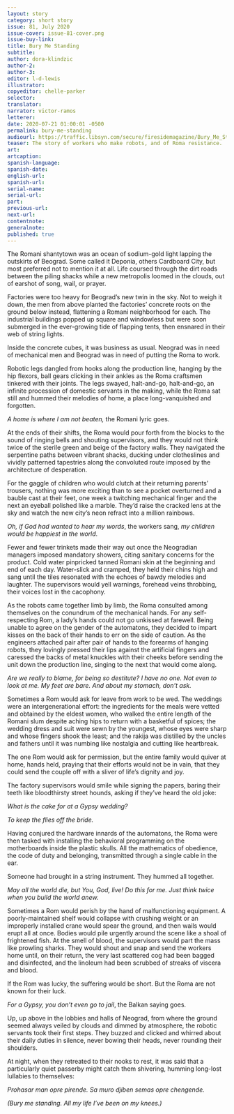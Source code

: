 ```yaml
---
layout: story
category: short story
issue: 81, July 2020
issue-cover: issue-81-cover.png
issue-buy-link:
title: Bury Me Standing
subtitle:
author: dora-klindzic
author-2:
author-3:
editor: l-d-lewis
illustrator:
copyeditor: chelle-parker
selector:
translator:
narrator: victor-ramos
letterer:
date: 2020-07-21 01:00:01 -0500
permalink: bury-me-standing
audiourl: https://traffic.libsyn.com/secure/firesidemagazine/Bury_Me_Standing.mp3
teaser: The story of workers who make robots, and of Roma resistance.
art:
artcaption:
spanish-language:
spanish-date:
english-url:
spanish-url:
serial-name:
serial-url:
part:
previous-url:
next-url:
contentnote:
generalnote:
published: true
---
```

The Romani shantytown was an ocean of sodium-gold light lapping the outskirts of Beograd. Some called it Deponia, others Cardboard City, but most preferred not to mention it at all. Life coursed through the dirt roads between the piling shacks while a new metropolis loomed in the clouds, out of earshot of song, wail, or prayer.

Factories were too heavy for Beograd’s new twin in the sky. Not to weigh it down, the men from above planted the factories’ concrete roots on the ground below instead, flattening a Romani neighborhood for each. The industrial buildings popped up square and windowless but were soon submerged in the ever-growing tide of flapping tents, then ensnared in their web of string lights.

Inside the concrete cubes, it was business as usual. Neograd was in need of mechanical men and Beograd was in need of putting the Roma to work.

Robotic legs dangled from hooks along the production line, hanging by the hip flexors, ball gears clicking in their ankles as the Roma craftsmen tinkered with their joints. The legs swayed, halt-and-go, halt-and-go, an infinite procession of domestic servants in the making, while the Roma sat still and hummed their melodies of home, a place long-vanquished and forgotten.

_A home is where I am not beaten,_ the Romani lyric goes.

At the ends of their shifts, the Roma would pour forth from the blocks to the sound of ringing bells and shouting supervisors, and they would not think twice of the sterile green and beige of the factory walls. They navigated the serpentine paths between vibrant shacks, ducking under clotheslines and vividly patterned tapestries along the convoluted route imposed by the architecture of desperation.

For the gaggle of children who would clutch at their returning parents’ trousers, nothing was more exciting than to see a pocket overturned and a bauble cast at their feet, one week a twitching mechanical finger and the next an eyeball polished like a marble. They’d raise the cracked lens at the sky and watch the new city’s neon refract into a million rainbows.

_Oh, if God had wanted to hear my words_, the workers sang, _my children would be happiest in the world_.

Fewer and fewer trinkets made their way out once the Neogradian managers imposed mandatory showers, citing sanitary concerns for the product. Cold water pinpricked tanned Romani skin at the beginning and end of each day. Water-slick and cramped, they held their chins high and sang until the tiles resonated with the echoes of bawdy melodies and laughter. The supervisors would yell warnings, forehead veins throbbing, their voices lost in the cacophony.

As the robots came together limb by limb, the Roma consulted among themselves on the conundrum of the mechanical hands. For any self-respecting Rom, a lady’s hands could not go unkissed at farewell. Being unable to agree on the gender of the automatons, they decided to impart kisses on the back of their hands to err on the side of caution. As the engineers attached pair after pair of hands to the forearms of hanging robots, they lovingly pressed their lips against the artificial fingers and caressed the backs of metal knuckles with their cheeks before sending the unit down the production line, singing to the next that would come along.

_Are we really to blame, for being so destitute? I have no one. Not even to look at me. My feet are bare. And about my stomach, don’t ask._

Sometimes a Rom would ask for leave from work to be wed. The weddings were an intergenerational effort: the ingredients for the meals were vetted and obtained by the eldest women, who walked the entire length of the Romani slum despite aching hips to return with a basketful of spices; the wedding dress and suit were sewn by the youngest, whose eyes were sharp and whose fingers shook the least; and the rakija was distilled by the uncles and fathers until it was numbing like nostalgia and cutting like heartbreak.

The one Rom would ask for permission, but the entire family would quiver at home, hands held, praying that their efforts would not be in vain, that they could send the couple off with a sliver of life’s dignity and joy.

The factory supervisors would smile while signing the papers, baring their teeth like bloodthirsty street hounds, asking if they’ve heard the old joke:

_What is the cake for at a Gypsy wedding?_

_To keep the flies off the bride._

Having conjured the hardware innards of the automatons, the Roma were then tasked with installing the behavioral programming on the motherboards inside the plastic skulls. All the mathematics of obedience, the code of duty and belonging, transmitted through a single cable in the ear.

Someone had brought in a string instrument. They hummed all together.

_May all the world die, but You, God, live! Do this for me. Just think twice when you build the world anew._

Sometimes a Rom would perish by the hand of malfunctioning equipment. A poorly-maintained shelf would collapse with crushing weight or an improperly installed crane would spear the ground, and then wails would erupt all at once. Bodies would pile urgently around the scene like a shoal of frightened fish. At the smell of blood, the supervisors would part the mass like prowling sharks. They would shout and snap and send the workers home until, on their return, the very last scattered cog had been bagged and disinfected, and the linoleum had been scrubbed of streaks of viscera and blood.

If the Rom was lucky, the suffering would be short. But the Roma are not known for their luck.

_For a Gypsy, you don’t even go to jail_, the Balkan saying goes.

Up, up above in the lobbies and halls of Neograd, from where the ground seemed always veiled by clouds and dimmed by atmosphere, the robotic servants took their first steps. They buzzed and clicked and whirred about their daily duties in silence, never bowing their heads, never rounding their shoulders.

At night, when they retreated to their nooks to rest, it was said that a particularly quiet passerby might catch them shivering, humming long-lost lullabies to themselves:

_Prohasar man opre pirende. Sa muro djiben semas opre chengende._

_(Bury me standing. All my life I’ve been on my knees.)_
